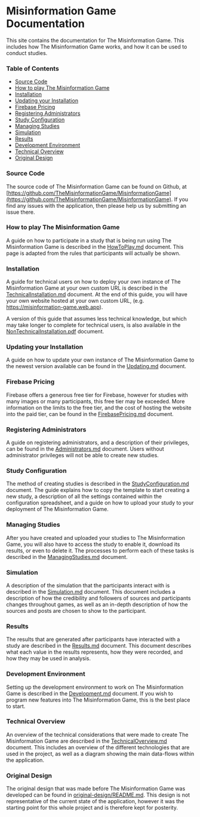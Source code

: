 # Misinformation Game Documentation
This site contains the documentation for The Misinformation
Game. This includes how The Misinformation Game works, and
how it can be used to conduct studies.

### Table of Contents
- [Source Code](#source-code)
- [How to play The Misinformation Game](#how-to-play-the-misinformation-game)
- [Installation](#installation)
- [Updating your Installation](#updating-your-installation)
- [Firebase Pricing](#firebase-pricing)
- [Registering Administrators](#registering-administrators)
- [Study Configuration](#study-configuration)
- [Managing Studies](#managing-studies)
- [Simulation](#simulation)
- [Results](#results)
- [Development Environment](#development-environment)
- [Technical Overview](#technical-overview)
- [Original Design](#original-design)

### Source Code
The source code of The Misinformation Game can be found
on Github, at
[https://github.com/TheMisinformationGame/MisinformationGame](https://github.com/TheMisinformationGame/MisinformationGame).
If you find any issues with the application, then please
help us by submitting an issue there.

### How to play The Misinformation Game
A guide on how to participate in a study that is
being run using The Misinformation Game is described
in the [HowToPlay.md](HowToPlay.md) document. This
page is adapted from the rules that participants
will actually be shown.

### Installation
A guide for technical users on how to deploy your own
instance of The Misinformation Game at your own custom
URL is described in the
[TechnicalInstallation.md](TechnicalInstallation.md)
document. At the end of this guide, you will have
your own website hosted at your own custom URL,
(e.g. https://misinformation-game.web.app).

A version of this guide that assumes less
technical knowledge, but which may take longer
to complete for technical users, is also available in the
[NonTechnicalInstallation.pdf](NonTechnicalInstallation.pdf)
document.

### Updating your Installation
A guide on how to update your own instance of The
Misinformation Game to the newest version available
can be found in the [Updating.md](Updating.md)
document.

### Firebase Pricing
Firebase offers a generous free tier for Firebase,
however for studies with many images or many participants,
this free tier may be exceeded. More information on
the limits to the free tier, and the cost of hosting the
website into the paid tier, can be found in the
[FirebasePricing.md](FirebasePricing.md) document.

### Registering Administrators
A guide on registering administrators, and a description
of their privileges, can be found in the
[Administrators.md](Administrators.md) document. Users
without administrator privileges will not be able to
create new studies.

### Study Configuration
The method of creating studies is described in the
[StudyConfiguration.md](StudyConfiguration.md) document.
The guide explains how to copy the template to start
creating a new study, a description of all the settings
contained within the configuration spreadsheet, and
a guide on how to upload your study to your deployment
of The Misinformation Game.

### Managing Studies
After you have created and uploaded your studies to
The Misinformation Game, you will also have to access
the study to enable it, download its results, or even
to delete it. The processes to perform each of these
tasks is described in the
[ManagingStudies.md](ManagingStudies.md) document.

### Simulation
A description of the simulation that the participants
interact with is described in the
[Simulation.md](Simulation.md) document. This document
includes a description of how the credibility and
followers of sources and participants changes throughout
games, as well as an in-depth description of how the
sources and posts are chosen to show to the participant.

### Results
The results that are generated after participants have
interacted with a study are described in the
[Results.md](Results.md) document. This document
describes what each value in the results represents,
how they were recorded, and how they may be
used in analysis.

### Development Environment
Setting up the development environment to work on The
Misinformation Game is described in the
[Development.md](Development.md) document. If you wish
to program new features into The Misinformation Game,
this is the best place to start.

### Technical Overview
An overview of the technical considerations that were
made to create The Misinformation Game are described
in the [TechnicalOverview.md](TechnicalOverview.md)
document. This includes an overview of the different
technologies that are used in the project, as well as
a diagram showing the main data-flows within the application.

### Original Design
The original design that was made before The Misinformation
Game was developed can be found in
[original-design/README.md](original-design/README.md).
This design is not representative of the current state of
the application, however it was the starting point for
this whole project and is therefore kept for posterity.

